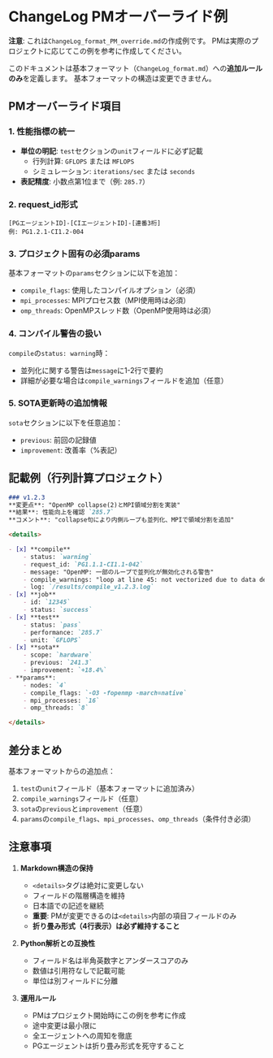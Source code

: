 # ChangeLog PMオーバーライド例

**注意**: これは`ChangeLog_format_PM_override.md`の作成例です。
PMは実際のプロジェクトに応じてこの例を参考に作成してください。

このドキュメントは基本フォーマット（`ChangeLog_format.md`）への**追加ルールのみ**を定義します。
基本フォーマットの構造は変更できません。

## PMオーバーライド項目

### 1. 性能指標の統一
- **単位の明記**: `test`セクションの`unit`フィールドに必ず記載
  - 行列計算: `GFLOPS` または `MFLOPS`
  - シミュレーション: `iterations/sec` または `seconds`
- **表記精度**: 小数点第1位まで（例: `285.7`）

### 2. request_id形式
```
[PGエージェントID]-[CIエージェントID]-[連番3桁]
例: PG1.2.1-CI1.2-004
```

### 3. プロジェクト固有の必須params
基本フォーマットの`params`セクションに以下を追加：
- `compile_flags`: 使用したコンパイルオプション（必須）
- `mpi_processes`: MPIプロセス数（MPI使用時は必須）
- `omp_threads`: OpenMPスレッド数（OpenMP使用時は必須）

### 4. コンパイル警告の扱い
`compile`の`status: warning`時：
- 並列化に関する警告は`message`に1-2行で要約
- 詳細が必要な場合は`compile_warnings`フィールドを追加（任意）

### 5. SOTA更新時の追加情報
`sota`セクションに以下を任意追加：
- `previous`: 前回の記録値
- `improvement`: 改善率（%表記）

## 記載例（行列計算プロジェクト）

```markdown
### v1.2.3
**変更点**: "OpenMP collapse(2)とMPI領域分割を実装"  
**結果**: 性能向上を確認 `285.7`  
**コメント**: "collapse句により内側ループも並列化、MPIで領域分割を追加"  

<details>

- [x] **compile**
    - status: `warning`
    - request_id: `PG1.1.1-CI1.1-042`
    - message: "OpenMP: 一部のループで並列化が無効化される警告"
    - compile_warnings: "loop at line 45: not vectorized due to data dependency"
    - log: `/results/compile_v1.2.3.log`
- [x] **job**
    - id: `12345`
    - status: `success`
- [x] **test**
    - status: `pass`
    - performance: `285.7`
    - unit: `GFLOPS`
- [x] **sota**
    - scope: `hardware`
    - previous: `241.3`
    - improvement: `+18.4%`
- **params**:
    - nodes: `4`
    - compile_flags: `-O3 -fopenmp -march=native`
    - mpi_processes: `16`
    - omp_threads: `8`

</details>
```

## 差分まとめ

基本フォーマットからの追加点：
1. `test`の`unit`フィールド（基本フォーマットに追加済み）
2. `compile_warnings`フィールド（任意）
3. `sota`の`previous`と`improvement`（任意）
4. `params`の`compile_flags`、`mpi_processes`、`omp_threads`（条件付き必須）

## 注意事項

1. **Markdown構造の保持**
   - `<details>`タグは絶対に変更しない
   - フィールドの階層構造を維持
   - 日本語での記述を継続
   - **重要**: PMが変更できるのは`<details>`内部の項目フィールドのみ
   - **折り畳み形式（4行表示）は必ず維持すること**

2. **Python解析との互換性**
   - フィールド名は半角英数字とアンダースコアのみ
   - 数値は引用符なしで記載可能
   - 単位は別フィールドに分離

3. **運用ルール**
   - PMはプロジェクト開始時にこの例を参考に作成
   - 途中変更は最小限に
   - 全エージェントへの周知を徹底
   - PGエージェントは折り畳み形式を死守すること